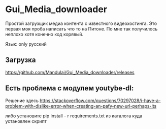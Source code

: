 # Gui_Media_downloader
Простой загрузщик медиа контента с известного видеохостинга.
Это первая моя проба написать что то на Питоне.
По мне так получилось неплохо хотя конечно код корявый.

Язык: only русский

## Загрузка
https://github.com/Mandulai/Gui_Media_downloader/releases

## Есть проблема с модулем youtybe-dl: 
Решение здесь https://stackoverflow.com/questions/70297028/i-have-a-problem-with-dislike-error-when-creating-an-pafy-new-url-perhaps-its

либо установите pip install - r requirements.txt из каталога куда установлен скрипт
